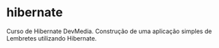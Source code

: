 # hibernate
 Curso de Hibernate DevMedia. Construção de uma aplicação simples de Lembretes utilizando Hibernate.
